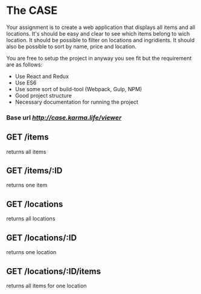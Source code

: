 # The CASE
Your assignment is to create a web application that displays all items and all locations. It's should be easy and clear to see which items belong to wich location. It should be possible to filter on locations and ingridients. It should also be possible to sort by name, price and location. 

You are free to setup the project in anyway you see fit but the requirement are as follows:

* Use React and Redux
* Use ES6
* Use some sort of build-tool (Webpack, Gulp, NPM) 
* Good project structure
* Necessary documentation for running the project


### Base url *http://case.karma.life/viewer*

## GET /items
returns all items

## GET /items/:ID
returns one item

## GET /locations
returns all locations

## GET /locations/:ID
returns one location

## GET /locations/:ID/items
returns all items for one location



